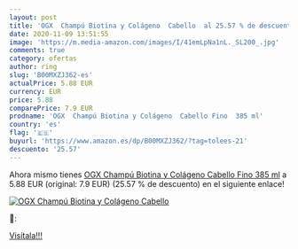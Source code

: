 ```yaml
---
layout: post
title: 'OGX  Champú Biotina y Colágeno  Cabello  al 25.57 % de descuento'
date: 2020-11-09 13:51:55
image: 'https://m.media-amazon.com/images/I/41emLpNa1nL._SL200_.jpg'
comments: true
category: ofertas
author: ring
slug: 'B00MXZJ362-es'
actualPrice: 5.88 EUR
currency: EUR
price: 5.88
comparePrice: 7.9 EUR
prodname: 'OGX  Champú Biotina y Colágeno  Cabello Fino  385 ml'
country: 'es'
flag: '🇪🇸'
buyurl: 'https://www.amazon.es/dp/B00MXZJ362/?tag=tolees-21'
descuento: '25.57'
---
```


Ahora mismo tienes [OGX  Champú Biotina y Colágeno  Cabello Fino  385 ml](https://www.amazon.es/dp/B00MXZJ362/?tag=tolees-21) a 5.88 EUR (original: 7.9 EUR) (25.57 %  de descuento) en el siguiente enlace!

[![OGX  Champú Biotina y Colágeno  Cabello ](https://m.media-amazon.com/images/I/41emLpNa1nL._SL200_.jpg)](https://www.amazon.es/dp/B00MXZJ362/?tag=tolees-21)

🔎:


[Visítala!!!](https://www.amazon.es/dp/B00MXZJ362/?tag=tolees-21)
